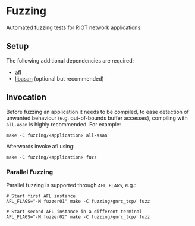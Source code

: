 # Fuzzing

Automated fuzzing tests for RIOT network applications.

## Setup

The following additional dependencies are required:

* [afl][afl homepage]
* [libasan][sanitizers github] (optional but recommended)

## Invocation

Before fuzzing an application it needs to be compiled, to ease detection
of unwanted behaviour (e.g. out-of-bounds buffer accesses), compiling
with `all-asan` is highly recommended. For example:

	make -C fuzzing/<application> all-asan

Afterwards invoke afl using:

	make -C fuzzing/<application> fuzz

### Parallel Fuzzing

Parallel fuzzing is supported through `AFL_FLAGS`, e.g.:

	# Start first AFL instance
	AFL_FLAGS="-M fuzzer01" make -C fuzzing/gnrc_tcp/ fuzz

	# Start second AFL instance in a different terminal
	AFL_FLAGS="-M fuzzer02" make -C fuzzing/gnrc_tcp/ fuzz

[sanitizers github]: https://github.com/google/sanitizers
[afl homepage]: http://lcamtuf.coredump.cx/afl/
